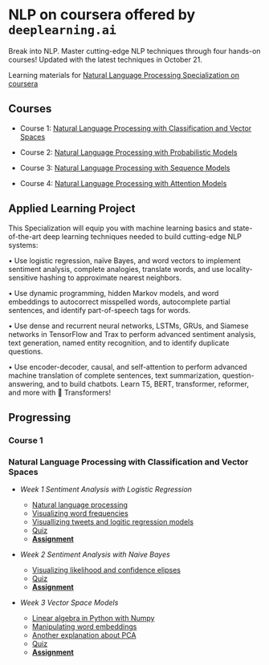 # NLP on coursera offered by `deeplearning.ai`

Break into NLP. Master cutting-edge NLP techniques through four hands-on courses! Updated with the latest techniques in October 21.

Learning materials for [Natural Language Processing Specialization on coursera](https://www.coursera.org/specializations/natural-language-processing)

## Courses

  - Course 1: [Natural Language Processing with Classification and Vector Spaces](https://www.coursera.org/learn/classification-vector-spaces-in-nlp?specialization=natural-language-processing)
  
  - Course 2: [Natural Language Processing with Probabilistic Models](https://www.coursera.org/learn/probabilistic-models-in-nlp?specialization=natural-language-processing)
  
  - Course 3: [Natural Language Processing with Sequence Models](https://www.coursera.org/learn/sequence-models-in-nlp?specialization=natural-language-processing)
  
  - Course 4: [Natural Language Processing with Attention Models](https://www.coursera.org/learn/attention-models-in-nlp?specialization=natural-language-processing)
  
  
## Applied Learning Project

This Specialization will equip you with machine learning basics and state-of-the-art deep learning techniques needed to build cutting-edge NLP systems:

  • Use logistic regression, naïve Bayes, and word vectors to implement sentiment analysis, complete analogies, translate words, and use locality-sensitive hashing to approximate nearest neighbors.

  • Use dynamic programming, hidden Markov models, and word embeddings to autocorrect misspelled words, autocomplete partial sentences, and identify part-of-speech tags for words.

  • Use dense and recurrent neural networks, LSTMs, GRUs, and Siamese networks in TensorFlow and Trax to perform advanced sentiment analysis, text generation, named entity recognition, and to identify duplicate questions. 

  • Use encoder-decoder, causal, and self-attention to perform advanced machine translation of complete sentences, text summarization, question-answering, and to build chatbots. Learn T5, BERT, transformer, reformer, and more with 🤗  Transformers!
  
## Progressing

### **Course 1**
### Natural Language Processing with Classification and Vector Spaces

- *Week 1  Sentiment Analysis with Logistic Regression*
  - [Natural language processing](https://github.com/MECatherine/NLP-coursera/blob/main/C1/W1/01_preprocessing.ipynb)
  - [Visualizing word frequencies](https://github.com/MECatherine/NLP-coursera/blob/main/C1/W1/02_word%20frequencies.ipynb)
  - [Visuallizing tweets and logitic regression models](https://github.com/MECatherine/NLP-coursera/blob/main/C1/W1/03_logistic_regression_model.ipynb)
  - [Quiz](https://github.com/MECatherine/NLP-coursera/blob/main/C1/W1/Quiz%201.md)
  - **[Assignment](https://github.com/MECatherine/NLP-coursera/blob/main/C1/W1/C1_W1_Assignment.ipynb)**
  
- *Week 2 Sentiment Analysis with Naive Bayes*
  - [Visualizing likelihood and confidence elipses](https://github.com/MECatherine/NLP-coursera/blob/main/C1/W2/01_visualizing_naive_bayes.ipynb)
  - [Quiz](https://github.com/MECatherine/NLP-coursera/blob/main/C1/W2/Quiz%202.md)
  - **[Assignment](https://github.com/MECatherine/NLP-coursera/blob/main/C1/W2/C1_W2_Assignment.ipynb)**
  
- *Week 3 Vector Space Models*
  - [Linear algebra in Python with Numpy](https://github.com/MECatherine/NLP-coursera/blob/main/C1/W3/01_linear_algebra.ipynb)
  - [Manipulating word embeddings](https://github.com/MECatherine/NLP-coursera/blob/main/C1/W3/02_manipulating_word_embeddings.ipynb)
  - [Another explanation about PCA](https://github.com/MECatherine/NLP-coursera/blob/main/C1/W3/03_pca.ipynb)
  - [Quiz](https://github.com/MECatherine/NLP-coursera/blob/main/C1/W3/Quiz%203.md)
  - **[Assignment](https://github.com/MECatherine/NLP-coursera/blob/main/C1/W3/C1_W3_Assignment.ipynb)**
